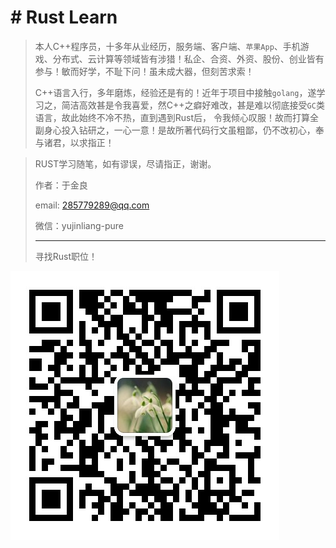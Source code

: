 # # Rust Learn
> 本人C++程序员，十多年从业经历，服务端、客户端、`苹果App`、手机游戏、分布式、云计算等领域皆有涉猎！私企、合资、外资、股份、创业皆有参与！敏而好学，不耻下问！虽未成大器，但刻苦求索！
>
> C++语言入行，多年磨炼，经验还是有的！近年于项目中接触`golang`，遂学习之，简洁高效甚是令我喜爱，然C++之癖好难改，甚是难以彻底接受`GC`类语言，故此始终不冷不热，直到遇到Rust后， 令我倾心叹服！故而打算全副身心投入钻研之，一心一意！是故所著代码行文虽粗鄙，仍不改初心，奉与诸君，以求指正！



>  RUST学习随笔，如有谬误，尽请指正，谢谢。
>
>  作者：于金良
>
>  email: [285779289@qq.com](mailto:285779289@qq.com)
>
>  微信：yujinliang-pure
> 
>  -----------------------
>
> 寻找Rust职位！

![这是微信二维码图片](./mmqrcode1654076680683.png?raw=true )
